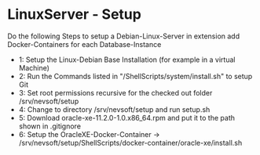 # LinuxServer - Setup

Do the following Steps to setup a Debian-Linux-Server in extension add Docker-Containers for each Database-Instance

- 1: Setup the Linux-Debian Base Installation (for example in a virtual Machine)
- 2: Run the Commands listed in "/ShellScripts/system/install.sh" to setup Git
- 3: Set root permissions recursive for the checked out folder /srv/nevsoft/setup
- 4: Change to directory /srv/nevsoft/setup and run setup.sh
- 5: Download oracle-xe-11.2.0-1.0.x86_64.rpm and put it to the path shown in .gitignore
- 6: Setup the OracleXE-Docker-Container -> /srv/nevsoft/setup/ShellScripts/docker-container/oracle-xe/install.sh
